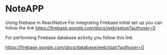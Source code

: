 # NoteAPP
Using firebase in ReactNative
For integrating Firebase initial set up  you can follow the link 
https://firebase.google.com/docs/web/setup?authuser=0 


For performing Firebase database activity you follow this link 

https://firebase.google.com/docs/database/web/start?authuser=0

